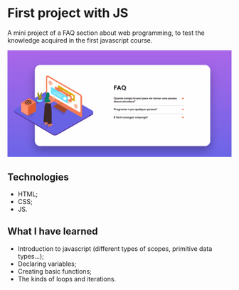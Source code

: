 # First project with JS

A mini project of a FAQ section about web programming, to test the knowledge acquired in the first javascript course. 

[<img src="./imagens/tela-faq.gif" alt="FAQ project screen gif">](https://bo83dev.github.io/faq-programacao/)

## Technologies

- HTML;
- CSS;
- JS.

## What I have learned

- Introduction to javascript (different types of scopes, primitive data types...);
- Declaring variables;
- Creating basic functions;
- The kinds of loops and iterations.
